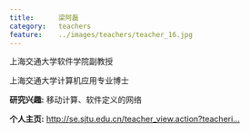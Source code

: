 ```yaml
---
title:		梁阿磊
category:	teachers
feature:	../images/teachers/teacher_16.jpg
---
```


<p>上海交通大学软件学院副教授</p>
<p>上海交通大学计算机应用专业博士</p>
<p><b>研究兴趣:</b> 移动计算、软件定义的网络</p>
<p><b>个人主页:</b>
<a href="http://se.sjtu.edu.cn/teacher_view.action?teacherid=10">http://se.sjtu.edu.cn/teacher_view.action?teacheri...</a></p>



